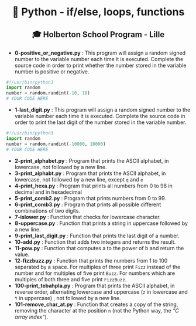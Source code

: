 # <p align="center">🐍 Python - if/else, loops, functions</p>
## <p align="center">🎓 Holberton School Program - Lille</p>
- **0-positive_or_negative.py** : This program will assign a random signed number to the variable number each time it is executed. Complete the source code in order to print whether the number stored in the variable number is positive or negative.
```python
#!/usr/bin/python3
import random
number = random.randint(-10, 10)
# YOUR CODE HERE
```
- **1-last_digit.py** : This program will assign a random signed number to the variable number each time it is executed. Complete the source code in order to print the last digit of the number stored in the variable number.
```python
#!/usr/bin/python3
import random
number = random.randint(-10000, 10000)
# YOUR CODE HERE
```
- **2-print_alphabet.py** : Program that prints the ASCII alphabet, in lowercase, not followed by a new line.
- **3-print_alphabt.py** : Program that prints the ASCII alphabet, in lowercase, not followed by a new line, except `q` and `e`
- **4-print_hexa.py** : Program that prints all numbers from 0 to 98 in decimal and in hexadecimal
- **5-print_comb2.py** : Program that prints numbers from 0 to 99.
- **6-print_comb3.py** : Program that prints all possible different combinations of two digits.
- **7-islower.py** : Function that checks for lowercase character.
- **8-uppercase.py** : Function that prints a string in uppercase followed by a new line.
- **9-print_last_digit.py** : Function that prints the last digit of a number.
- **10-add.py** : Function that adds two integers and returns the result.
- **11-pow.py** : Function that computes a to the power of b and return the value.
- **12-fizzbuzz.py** : Function that prints the numbers from 1 to 100 separated by a space. For multiples of three print `Fizz` instead of the number and for multiples of five print `Buzz`. For numbers which are multiples of both three and five print `FizzBuzz`.
- **100-print_tebahpla.py** : Program that prints the ASCII alphabet, in reverse order, alternating lowercase and uppercase (`z` in lowercase and `Y` in uppercase) , not followed by a new line.
- **101-remove_char_at.py** :  Function that creates a copy of the string, removing the character at the position `n` (not the Python way, the *“C array index”*).
